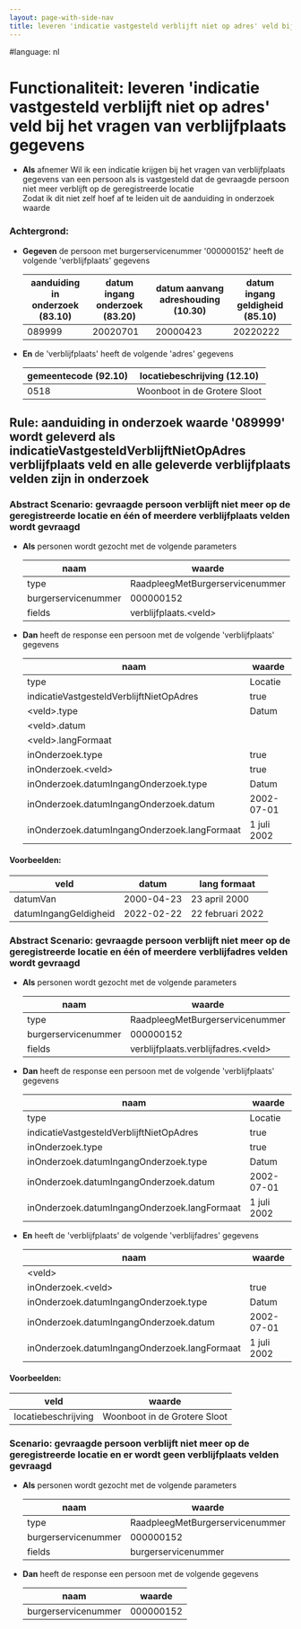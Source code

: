 ```yaml
---
layout: page-with-side-nav
title: leveren 'indicatie vastgesteld verblijft niet op adres' veld bij het vragen van verblijfplaats gegevens
---
```

#language: nl  


# Functionaliteit: leveren 'indicatie vastgesteld verblijft niet op adres' veld bij het vragen van verblijfplaats gegevens


* __Als__ afnemer
Wil ik een indicatie krijgen bij het vragen van verblijfplaats gegevens van een persoon als is vastgesteld dat de gevraagde persoon niet meer verblijft op de geregistreerde locatie  
Zodat ik dit niet zelf hoef af te leiden uit de aanduiding in onderzoek waarde  

### Achtergrond:

* __Gegeven__ de persoon met burgerservicenummer '000000152' heeft de volgende 'verblijfplaats' gegevens

  | aanduiding in onderzoek (83.10) | datum ingang onderzoek (83.20) | datum aanvang adreshouding (10.30) | datum ingang geldigheid (85.10) |
  |---------------------------------|--------------------------------|------------------------------------|---------------------------------|
  | 089999                          | 20020701                       | 20000423                           | 20220222                        |
* __En__ de 'verblijfplaats' heeft de volgende 'adres' gegevens

  | gemeentecode (92.10) | locatiebeschrijving (12.10)  |
  |----------------------|------------------------------|
  | 0518                 | Woonboot in de Grotere Sloot |

## Rule: aanduiding in onderzoek waarde '089999' wordt geleverd als indicatieVastgesteldVerblijftNietOpAdres verblijfplaats veld en alle geleverde verblijfplaats velden zijn in onderzoek


### Abstract Scenario: gevraagde persoon verblijft niet meer op de geregistreerde locatie en één of meerdere verblijfplaats velden wordt gevraagd

* __Als__ personen wordt gezocht met de volgende parameters

  | naam                | waarde                          |
  |---------------------|---------------------------------|
  | type                | RaadpleegMetBurgerservicenummer |
  | burgerservicenummer | 000000152                       |
  | fields              | verblijfplaats.\<veld\>           |
* __Dan__ heeft de response een persoon met de volgende 'verblijfplaats' gegevens

  | naam                                         | waarde         |
  |----------------------------------------------|----------------|
  | type                                         | Locatie        |
  | indicatieVastgesteldVerblijftNietOpAdres     | true           |
  | \<veld\>.type                                  | Datum          |
  | \<veld\>.datum                                 | <datum>        |
  | \<veld\>.langFormaat                           | <lang formaat> |
  | inOnderzoek.type                             | true           |
  | inOnderzoek.\<veld\>                           | true           |
  | inOnderzoek.datumIngangOnderzoek.type        | Datum          |
  | inOnderzoek.datumIngangOnderzoek.datum       | 2002-07-01     |
  | inOnderzoek.datumIngangOnderzoek.langFormaat | 1 juli 2002    |

#### Voorbeelden:


  | veld                  | datum      | lang formaat     |
  |-----------------------|------------|------------------|
  | datumVan              | 2000-04-23 | 23 april 2000    |
  | datumIngangGeldigheid | 2022-02-22 | 22 februari 2022 |

### Abstract Scenario: gevraagde persoon verblijft niet meer op de geregistreerde locatie en één of meerdere verblijfadres velden wordt gevraagd

* __Als__ personen wordt gezocht met de volgende parameters

  | naam                | waarde                              |
  |---------------------|-------------------------------------|
  | type                | RaadpleegMetBurgerservicenummer     |
  | burgerservicenummer | 000000152                           |
  | fields              | verblijfplaats.verblijfadres.\<veld\> |
* __Dan__ heeft de response een persoon met de volgende 'verblijfplaats' gegevens

  | naam                                         | waarde      |
  |----------------------------------------------|-------------|
  | type                                         | Locatie     |
  | indicatieVastgesteldVerblijftNietOpAdres     | true        |
  | inOnderzoek.type                             | true        |
  | inOnderzoek.datumIngangOnderzoek.type        | Datum       |
  | inOnderzoek.datumIngangOnderzoek.datum       | 2002-07-01  |
  | inOnderzoek.datumIngangOnderzoek.langFormaat | 1 juli 2002 |
* __En__ heeft de 'verblijfplaats' de volgende 'verblijfadres' gegevens

  | naam                                         | waarde      |
  |----------------------------------------------|-------------|
  | \<veld\>                                       | <waarde>    |
  | inOnderzoek.\<veld\>                           | true        |
  | inOnderzoek.datumIngangOnderzoek.type        | Datum       |
  | inOnderzoek.datumIngangOnderzoek.datum       | 2002-07-01  |
  | inOnderzoek.datumIngangOnderzoek.langFormaat | 1 juli 2002 |

#### Voorbeelden:


  | veld                | waarde                       |
  |---------------------|------------------------------|
  | locatiebeschrijving | Woonboot in de Grotere Sloot |

### Scenario: gevraagde persoon verblijft niet meer op de geregistreerde locatie en er wordt geen verblijfplaats velden gevraagd

* __Als__ personen wordt gezocht met de volgende parameters

  | naam                | waarde                          |
  |---------------------|---------------------------------|
  | type                | RaadpleegMetBurgerservicenummer |
  | burgerservicenummer | 000000152                       |
  | fields              | burgerservicenummer             |
* __Dan__ heeft de response een persoon met de volgende gegevens

  | naam                | waarde    |
  |---------------------|-----------|
  | burgerservicenummer | 000000152 |

